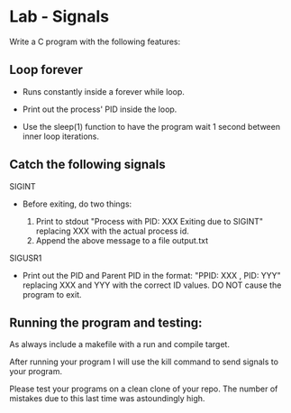 # Lab - Signals

Write a C program with the following features:

## Loop forever

* Runs constantly inside a forever while loop.
    
* Print out the process' PID inside the loop.
    
* Use the sleep(1) function to have the program wait 1 second between inner loop iterations.
    
## Catch the following signals

SIGINT

* Before exiting, do two things:
    
  1. Print to stdout "Process with PID: XXX Exiting due to SIGINT" replacing XXX with the actual process id.
  2. Append the above message to a file output.txt

SIGUSR1 

* Print out the PID and Parent PID in the format: "PPID: XXX , PID: YYY" replacing XXX and YYY with the correct ID values. DO NOT cause the program to exit.
    
## Running the program and testing:

As always include a makefile with a run and compile target.
    
After running your program I will use the kill command to send signals to your program.

Please test your programs on a clean clone of your repo. The number of mistakes due to this last time was astoundingly high.

